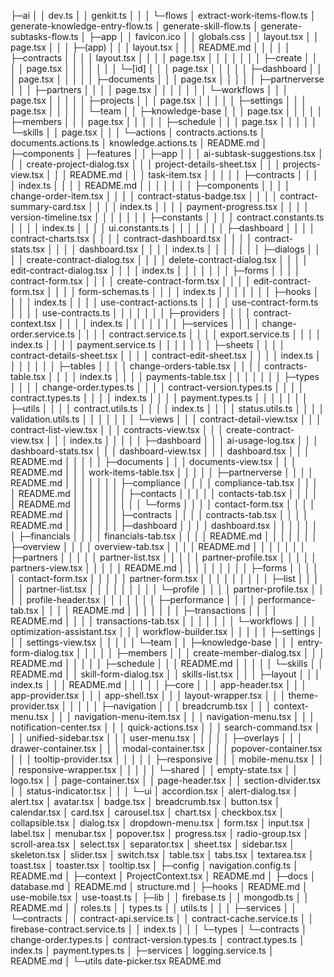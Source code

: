 ├─ai
│  │  dev.ts
│  │  genkit.ts
│  │
│  └─flows
│          extract-work-items-flow.ts
│          generate-knowledge-entry-flow.ts
│          generate-skill-flow.ts
│          generate-subtasks-flow.ts
│
├─app
│  │  favicon.ico
│  │  globals.css
│  │  layout.tsx
│  │  page.tsx
│  │
│  ├─(app)
│  │  │  layout.tsx
│  │  │  README.md
│  │  │
│  │  ├─contracts
│  │  │  │  layout.tsx
│  │  │  │  page.tsx
│  │  │  │
│  │  │  ├─create
│  │  │  │      page.tsx
│  │  │  │
│  │  │  └─[id]
│  │  │          page.tsx
│  │  │
│  │  ├─dashboard
│  │  │      page.tsx
│  │  │
│  │  ├─documents
│  │  │      page.tsx
│  │  │
│  │  ├─partnerverse
│  │  │  ├─partners
│  │  │  │      page.tsx
│  │  │  │
│  │  │  └─workflows
│  │  │          page.tsx
│  │  │
│  │  ├─projects
│  │  │      page.tsx
│  │  │
│  │  ├─settings
│  │  │      page.tsx
│  │  │
│  │  └─team
│  │      ├─knowledge-base
│  │      │      page.tsx
│  │      │
│  │      ├─members
│  │      │      page.tsx
│  │      │
│  │      ├─schedule
│  │      │      page.tsx
│  │      │
│  │      └─skills
│  │              page.tsx
│  │
│  └─actions
│          contracts.actions.ts
│          documents.actions.ts
│          knowledge.actions.ts
│          README.md
│
├─components
│  ├─features
│  │  ├─app
│  │  │      ai-subtask-suggestions.tsx
│  │  │      create-project-dialog.tsx
│  │  │      project-details-sheet.tsx
│  │  │      projects-view.tsx
│  │  │      README.md
│  │  │      task-item.tsx
│  │  │
│  │  ├─contracts
│  │  │  │  index.ts
│  │  │  │  README.md
│  │  │  │
│  │  │  ├─components
│  │  │  │      change-order-item.tsx
│  │  │  │      contract-status-badge.tsx
│  │  │  │      contract-summary-card.tsx
│  │  │  │      index.ts
│  │  │  │      payment-progress.tsx
│  │  │  │      version-timeline.tsx
│  │  │  │
│  │  │  ├─constants
│  │  │  │      contract.constants.ts
│  │  │  │      index.ts
│  │  │  │      ui.constants.ts
│  │  │  │
│  │  │  ├─dashboard
│  │  │  │      contract-charts.tsx
│  │  │  │      contract-dashboard.tsx
│  │  │  │      contract-stats.tsx
│  │  │  │      dashboard.tsx
│  │  │  │      index.ts
│  │  │  │
│  │  │  ├─dialogs
│  │  │  │      create-contract-dialog.tsx
│  │  │  │      delete-contract-dialog.tsx
│  │  │  │      edit-contract-dialog.tsx
│  │  │  │      index.ts
│  │  │  │
│  │  │  ├─forms
│  │  │  │      contract-form.tsx
│  │  │  │      create-contract-form.tsx
│  │  │  │      edit-contract-form.tsx
│  │  │  │      form-schemas.ts
│  │  │  │      index.ts
│  │  │  │
│  │  │  ├─hooks
│  │  │  │      index.ts
│  │  │  │      use-contract-actions.ts
│  │  │  │      use-contract-form.ts
│  │  │  │      use-contracts.ts
│  │  │  │
│  │  │  ├─providers
│  │  │  │      contract-context.tsx
│  │  │  │      index.ts
│  │  │  │
│  │  │  ├─services
│  │  │  │      change-order.service.ts
│  │  │  │      contract.service.ts
│  │  │  │      export.service.ts
│  │  │  │      index.ts
│  │  │  │      payment.service.ts
│  │  │  │
│  │  │  ├─sheets
│  │  │  │      contract-details-sheet.tsx
│  │  │  │      contract-edit-sheet.tsx
│  │  │  │      index.ts
│  │  │  │
│  │  │  ├─tables
│  │  │  │      change-orders-table.tsx
│  │  │  │      contracts-table.tsx
│  │  │  │      index.ts
│  │  │  │      payments-table.tsx
│  │  │  │
│  │  │  ├─types
│  │  │  │      change-order.types.ts
│  │  │  │      contract-version.types.ts
│  │  │  │      contract.types.ts
│  │  │  │      index.ts
│  │  │  │      payment.types.ts
│  │  │  │
│  │  │  ├─utils
│  │  │  │      contract.utils.ts
│  │  │  │      index.ts
│  │  │  │      status.utils.ts
│  │  │  │      validation.utils.ts
│  │  │  │
│  │  │  └─views
│  │  │          contract-detail-view.tsx
│  │  │          contract-list-view.tsx
│  │  │          contracts-view.tsx
│  │  │          create-contract-view.tsx
│  │  │          index.ts
│  │  │
│  │  ├─dashboard
│  │  │      ai-usage-log.tsx
│  │  │      dashboard-stats.tsx
│  │  │      dashboard-view.tsx
│  │  │      dashboard.tsx
│  │  │      README.md
│  │  │
│  │  ├─documents
│  │  │      documents-view.tsx
│  │  │      README.md
│  │  │      work-items-table.tsx
│  │  │
│  │  ├─partnerverse
│  │  │  │  README.md
│  │  │  │
│  │  │  ├─compliance
│  │  │  │      compliance-tab.tsx
│  │  │  │      README.md
│  │  │  │
│  │  │  ├─contacts
│  │  │  │  │  contacts-tab.tsx
│  │  │  │  │  README.md
│  │  │  │  │
│  │  │  │  └─forms
│  │  │  │          contact-form.tsx
│  │  │  │          README.md
│  │  │  │
│  │  │  ├─contracts
│  │  │  │      contracts-tab.tsx
│  │  │  │      README.md
│  │  │  │
│  │  │  ├─dashboard
│  │  │  │      dashboard.tsx
│  │  │  │
│  │  │  ├─financials
│  │  │  │      financials-tab.tsx
│  │  │  │      README.md
│  │  │  │
│  │  │  ├─overview
│  │  │  │      overview-tab.tsx
│  │  │  │      README.md
│  │  │  │
│  │  │  ├─partners
│  │  │  │  │  partner-list.tsx
│  │  │  │  │  partner-profile.tsx
│  │  │  │  │  partners-view.tsx
│  │  │  │  │  README.md
│  │  │  │  │
│  │  │  │  ├─forms
│  │  │  │  │      contact-form.tsx
│  │  │  │  │      partner-form.tsx
│  │  │  │  │
│  │  │  │  ├─list
│  │  │  │  │      partner-list.tsx
│  │  │  │  │
│  │  │  │  └─profile
│  │  │  │          partner-profile.tsx
│  │  │  │          profile-header.tsx
│  │  │  │
│  │  │  ├─performance
│  │  │  │      performance-tab.tsx
│  │  │  │      README.md
│  │  │  │
│  │  │  ├─transactions
│  │  │  │      README.md
│  │  │  │      transactions-tab.tsx
│  │  │  │
│  │  │  └─workflows
│  │  │          optimization-assistant.tsx
│  │  │          workflow-builder.tsx
│  │  │
│  │  ├─settings
│  │  │      settings-view.tsx
│  │  │
│  │  └─team
│  │      ├─knowledge-base
│  │      │      entry-form-dialog.tsx
│  │      │
│  │      ├─members
│  │      │      create-member-dialog.tsx
│  │      │      README.md
│  │      │
│  │      ├─schedule
│  │      │      README.md
│  │      │
│  │      └─skills
│  │              README.md
│  │              skill-form-dialog.tsx
│  │              skills-list.tsx
│  │
│  ├─layout
│  │  │  index.ts
│  │  │  README.md
│  │  │
│  │  ├─core
│  │  │      app-header.tsx
│  │  │      app-provider.tsx
│  │  │      app-shell.tsx
│  │  │      layout-wrapper.tsx
│  │  │      theme-provider.tsx
│  │  │
│  │  ├─navigation
│  │  │      breadcrumb.tsx
│  │  │      context-menu.tsx
│  │  │      navigation-menu-item.tsx
│  │  │      navigation-menu.tsx
│  │  │      notification-center.tsx
│  │  │      quick-actions.tsx
│  │  │      search-command.tsx
│  │  │      unified-sidebar.tsx
│  │  │      user-menu.tsx
│  │  │
│  │  ├─overlays
│  │  │      drawer-container.tsx
│  │  │      modal-container.tsx
│  │  │      popover-container.tsx
│  │  │      tooltip-provider.tsx
│  │  │
│  │  ├─responsive
│  │  │      mobile-menu.tsx
│  │  │      responsive-wrapper.tsx
│  │  │
│  │  └─shared
│  │          empty-state.tsx
│  │          logo.tsx
│  │          page-container.tsx
│  │          page-header.tsx
│  │          section-divider.tsx
│  │          status-indicator.tsx
│  │
│  └─ui
│          accordion.tsx
│          alert-dialog.tsx
│          alert.tsx
│          avatar.tsx
│          badge.tsx
│          breadcrumb.tsx
│          button.tsx
│          calendar.tsx
│          card.tsx
│          carousel.tsx
│          chart.tsx
│          checkbox.tsx
│          collapsible.tsx
│          dialog.tsx
│          dropdown-menu.tsx
│          form.tsx
│          input.tsx
│          label.tsx
│          menubar.tsx
│          popover.tsx
│          progress.tsx
│          radio-group.tsx
│          scroll-area.tsx
│          select.tsx
│          separator.tsx
│          sheet.tsx
│          sidebar.tsx
│          skeleton.tsx
│          slider.tsx
│          switch.tsx
│          table.tsx
│          tabs.tsx
│          textarea.tsx
│          toast.tsx
│          toaster.tsx
│          tooltip.tsx
│
├─config
│      navigation.config.ts
│      README.md
│
├─context
│      ProjectContext.tsx
│      README.md
│
├─docs
│      database.md
│      README.md
│      structure.md
│
├─hooks
│      README.md
│      use-mobile.tsx
│      use-toast.ts
│
├─lib
│  │  firebase.ts
│  │  mongodb.ts
│  │  README.md
│  │  roles.ts
│  │  types.ts
│  │  utils.ts
│  │
│  ├─services
│  │  └─contracts
│  │          contract-api.service.ts
│  │          contract-cache.service.ts
│  │          firebase-contract.service.ts
│  │          index.ts
│  │
│  └─types
│      └─contracts
│              change-order.types.ts
│              contract-version.types.ts
│              contract.types.ts
│              index.ts
│              payment.types.ts
│
├─services
│      logging.service.ts
│      README.md
│
└─utils
        date-picker.tsx
        README.md